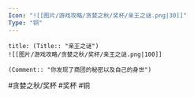 ```yaml
---
Icon: "![[图片/游戏攻略/贪婪之秋/奖杯/亲王之谜.png|30]]"
Type: "铜"
---
```

```ad-common-bronze-trophy
title: (Title:: "亲王之谜")
![[图片/游戏攻略/贪婪之秋/奖杯/亲王之谜.png|100]]

(Comment:: "你发现了商团的秘密以及自己的身世")
```

#贪婪之秋/奖杯 #奖杯 #铜
